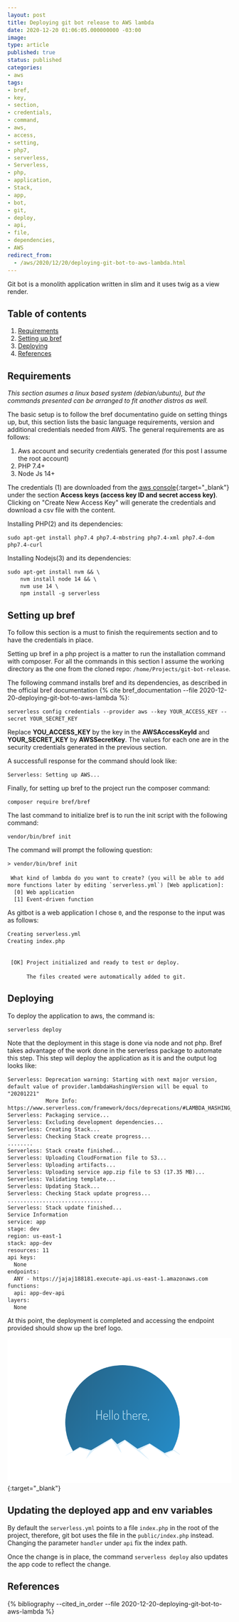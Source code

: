 ```yaml
---
layout: post
title: Deploying git bot release to AWS lambda
date: 2020-12-20 01:06:05.000000000 -03:00
image:
type: article
published: true
status: published
categories:
- aws
tags:
- bref,
- key,
- section,
- credentials,
- command,
- aws,
- access,
- setting,
- php7,
- serverless,
- Serverless,
- php,
- application,
- Stack,
- app,
- bot,
- git,
- deploy,
- api,
- file,
- dependencies,
- AWS
redirect_from:
  - /aws/2020/12/20/deploying-git-bot-to-aws-lambda.html
---
```


Git bot is a monolith application written in slim and it uses twig as a view
render.

## Table of contents

1. [Requirements](#requirements)
2. [Setting up bref](#setting-up-bref)
3. [Deploying](#deploying)
3. [References](#references)

## Requirements 

*This section asumes a linux based system (debian/ubuntu), but the commands
presented can be arranged to fit another distros as well.*

The basic setup is to follow the bref documentatino guide on setting things up,
but, this section lists the basic language requirements, version and additional
credentials needed from AWS. The general requirements are as follows:

1. Aws account and security credentials generated (for this post I assume the root account)
2. PHP 7.4+
3. Node Js 14+

The credentials (1) are downloaded from the [aws console](https://console.aws.amazon.com/iam/home?#security_credential){:target="_blank"}
under the section **Access keys (access key ID and secret access key)**. Clicking on
"Create New Access Key" will generate the credentials and download a csv file
with the content.

Installing PHP(2) and its dependencies:

```shell
sudo apt-get install php7.4 php7.4-mbstring php7.4-xml php7.4-dom php7.4-curl
```

Installing Nodejs(3) and its dependencies:

```shell
sudo apt-get install nvm && \
    nvm install node 14 && \
    nvm use 14 \
    npm install -g serverless
```

## Setting up bref

To follow this section is a must to finish the requirements section and to have
the credentials in place.

Setting up bref in a php project is a matter to run the installation command
with composer. For all the commands in this section I assume the working directory
as the one from the cloned repo: `/home/Projects/git-bot-release`.

The following command installs bref and its dependencies, as described in
the official bref documentation
{% cite bref_documentation --file 2020-12-20-deploying-git-bot-to-aws-lambda %}:

```shell
serverless config credentials --provider aws --key YOUR_ACCESS_KEY --secret YOUR_SECRET_KEY
```

Replace **YOU_ACCESS_KEY** by the key in the **AWSAccessKeyId** and **YOUR_SECRET_KEY**
by **AWSSecretKey**. The values for each one are in the security credentials
generated in the previous section.

A successfull response for the command should look like:

```shell
Serverless: Setting up AWS...
```

Finally, for setting up bref to the project run the composer command:

```shell
composer require bref/bref
```

The last command to initialize bref is to run the init script with the following
command:

```shell
vendor/bin/bref init
```

The command will prompt the following question:

```shell
> vendor/bin/bref init

 What kind of lambda do you want to create? (you will be able to add more functions later by editing `serverless.yml`) [Web application]:
  [0] Web application
  [1] Event-driven function
```

As gitbot is a web application I chose `0`, and the response to the input was
as follows:

```shell
Creating serverless.yml
Creating index.php

                                                                                                         
 [OK] Project initialized and ready to test or deploy.                                                   
                                                                                                         
      The files created were automatically added to git.   
```

## Deploying

To deploy the application to aws, the command is:

```shell
serverless deploy
```

Note that the deployment in this stage is done via node and not php. Bref
takes advantage of the work done in the serverless package to automate this step.
This step will deploy the application as it is and the output log looks
like:

```shell
Serverless: Deprecation warning: Starting with next major version, default value of provider.lambdaHashingVersion will be equal to "20201221"
            More Info: https://www.serverless.com/framework/docs/deprecations/#LAMBDA_HASHING_VERSION_V2
Serverless: Packaging service...
Serverless: Excluding development dependencies...
Serverless: Creating Stack...
Serverless: Checking Stack create progress...
........
Serverless: Stack create finished...
Serverless: Uploading CloudFormation file to S3...
Serverless: Uploading artifacts...
Serverless: Uploading service app.zip file to S3 (17.35 MB)...
Serverless: Validating template...
Serverless: Updating Stack...
Serverless: Checking Stack update progress...
..............................
Serverless: Stack update finished...
Service Information
service: app
stage: dev
region: us-east-1
stack: app-dev
resources: 11
api keys:
  None
endpoints:
  ANY - https://jajaj188181.execute-api.us-east-1.amazonaws.com
functions:
  api: app-dev-api
layers:
  None
```

At this point, the deployment is completed and accessing the endpoint provided
should show up the bref logo.

[![bref welcome image](/images/posts/2020-12-20-deploying-git-bot-to-aws-lambda/bref.png "bref welcome image")](/images/posts/2020-12-20-deploying-git-bot-to-aws-lambda/bref.png){:target="_blank"}

## Updating the deployed app and env variables

By default the `serverless.yml` points to a file `index.php` in the root of the
project, therefore, git bot uses the file in the `public/index.php` instead.
Changing the parameter `handler` under `api` fix the index path.

Once the change is in place, the command `serverless deploy` also updates
the app code to reflect the change.

## References

{% bibliography --cited_in_order --file 2020-12-20-deploying-git-bot-to-aws-lambda %}